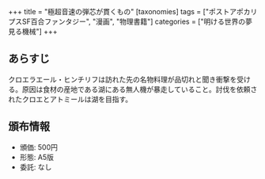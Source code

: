 +++
title = "極超音速の弾芯が貫くもの"
[taxonomies]
tags = ["ポストアポカリプスSF百合ファンタジー", "漫画", "物理書籍"]
categories = ["明ける世界の夢見る機械"]
+++

## あらすじ

クロエラエール・ヒンチリフは訪れた先の名物料理が品切れと聞き衝撃を受ける。原因は食材の産地である湖にある無人機が暴走していること。討伐を依頼されたクロエとアトミールは湖を目指す。

## 頒布情報

* 頒価: 500円
* 形態: A5版
* 委託: なし
